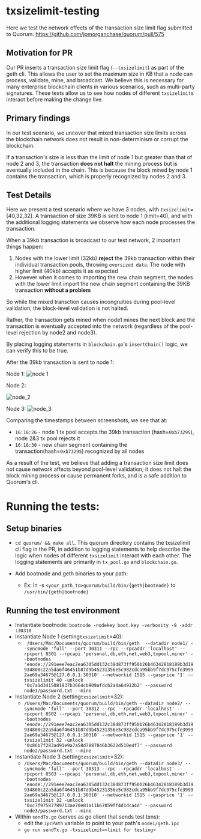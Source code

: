 # txsizelimit-testing
Here we test the network effects of the transaction size limit flag submitted to Quorum: https://github.com/jpmorganchase/quorum/pull/575

## Motivation for PR

Our PR inserts a transaction size limit flag (`--txsizelimit`) as part of the geth cli. This allows the user to set the maximum size in KB that a node can process, validate, mine, and broadcast. We believe this is necessary for many enterprise blockchain clients in various scenarios, such as multi-party signatures. These tests allow us to see how nodes of different `txsizelimit`s interact before making the change live.

## Primary findings
In our test scenario, we uncover that mixed transaction size limits across the blockchain network does not result in non-determinism or corrupt the blockchain. 

If a transaction's size is less than the limit of node 1 but greater than that of node 2 and 3, the transaction **does not halt** the mining process but is eventually included in the chain. This is because the block mined by node 1 contains the transaction, which is properly recognized by nodes 2 and 3.

## Test Details
Here we present a test scenario where we have 3 nodes, with `txsizelimit`=[40,32,32]. A transaction of size 39KB is sent to node 1 (limit=40), and with the additional logging statements we observe how each node processes the transaction.

When a 39kb transaction is broadcast to our test network, 2 important things happen:

1. Nodes with the lower limit (32kb) **reject** the 39kb transaction within their individual transaction pools, throwing `oversized data`. The node with higher limit (40kb) accepts it as expected
2. However when it comes to importing the new chain segment, the nodes with the lower limit import the new chain segment containing the 39KB transaction **without a problem** 

So while the mixed transction causes incongruities during pool-level validation, the block-level validation is not halted. 

Rather, the transaction gets mined when node1 mines the next block and the transaction is eventually accepted into the network (regardless of the pool-level rejection by node2 and node3). 

By placing logging statements in `blockchain.go`'s `insertChain()` logic, we can verify this to be true. 

After the 39kb transaction is sent to node 1:

Node 1:
![node 1](https://i.ibb.co/5TxpByW/node-1.png)

Node 2:

![node_2](https://i.ibb.co/bQNSRP9/node-2.png)

Node 3:
![node_3](https://i.ibb.co/HgmKVhk/node-3.png)

Comparing the timestamps between screenshots, we see that at:

- `16:16:26` - node 1 tx pool accepts the 39kb transaction (hash=`0xb73295`), node 2&3 tx pool rejects it
- `16:16:30` - new chain segment containing the transaction(hash=`0xb73295`) recognized by all nodes

As a result of the test, we believe that adding a transaction size limit does not cause network affects beyond pool-level validation; it does not halt the block mining process or cause permanent forks, and is a safe addition to Quorum's cli.

# Running the tests:

## Setup binaries
- `cd quorum/ && make all`. This quorum directory contains the txsizelimit cli flag in the PR, in addition to logging statements to help describe the logic when nodes of different `txsizelimit` interact with each other. The logging statements are primarily in `tx_pool.go` and `blockchain.go`. 


- Add bootnode and geth binaries to your path:
  - Ex: ln -s `<your_path_to>quorum/build/bin/{geth|bootnode}` to `/usr/bin/{geth|bootnode}`

## Running the test environment
- Instantiate bootnode: `bootnode -nodekey boot.key -verbosity -9 -addr :30310`
- Instantiate Node 1 (setting`txsizelimit`=40): 
  - ` /Users/Mac/Documents/quorum/build/bin/geth  --datadir node1/ --syncmode 'full' --port 30311 --rpc --rpcaddr 'localhost' --rpcport 8501 --rpcapi 'personal,db,eth,net,web3,txpool,miner' --bootnodes 'enode://291eee7eac2ea6305dd132c38d873ff950b26b46342818189b3d19934808c22a5da6f46451b87d9b45231356e5c982cdca95bb9f7dc975cfe39992ae69a34675@127.0.0.1:30310' --networkid 1515 --gasprice '1' --txsizelimit 40 -unlock '0x7a1d3415081837b3664cb909afdcb2a4a64912b2' --password node1/password.txt --mine`
- Instantiate Node 2 (setting`txsizelimit`=32): 
  - `/Users/Mac/Documents/quorum/build/bin/geth --datadir node2/ --syncmode 'full' --port 30312 --rpc --rpcaddr 'localhost' --rpcport 8502 --rpcapi 'personal,db,eth,net,web3,txpool,miner' --bootnodes 'enode://291eee7eac2ea6305dd132c38d873ff950b26b46342818189b3d19934808c22a5da6f46451b87d9b45231356e5c982cdca95bb9f7dc975cfe39992ae69a34675@127.0.0.1:30310' --networkid 1515 --gasprice '1' --txsizelimit 32 -unlock '0x86b7f283ad91e9a7a58d7087846b3622d510e4f7' --password node2/password.txt --mine`
- Instantiate Node 3 (setting`txsizelimit`=32): 
  - `/Users/Mac/Documents/quorum/build/bin/geth --datadir node3/ --syncmode 'full' --port 30313 --rpc --rpcaddr 'localhost' --rpcport 8503 --rpcapi 'personal,db,eth,net,web3,txpool,miner' --bootnodes 'enode://291eee7eac2ea6305dd132c38d873ff950b26b46342818189b3d19934808c22a5da6f46451b87d9b45231356e5c982cdca95bb9f7dc975cfe39992ae69a34675@127.0.0.1:30310' --networkid 1515 --gasprice '1' --txsizelimit 32 -unlock '0xc7f97587789713ae70e81a11b67059ff4d1dca4d' --password node3/password.txt --mine`
- Within `sendTx.go` (serves as go client that sends test txns): 
  - edit the `ipcPath` variable to point to your path's `node1/geth.ipc`
  - `go run sendTx.go -txsizelimit=<limit for testing>`

